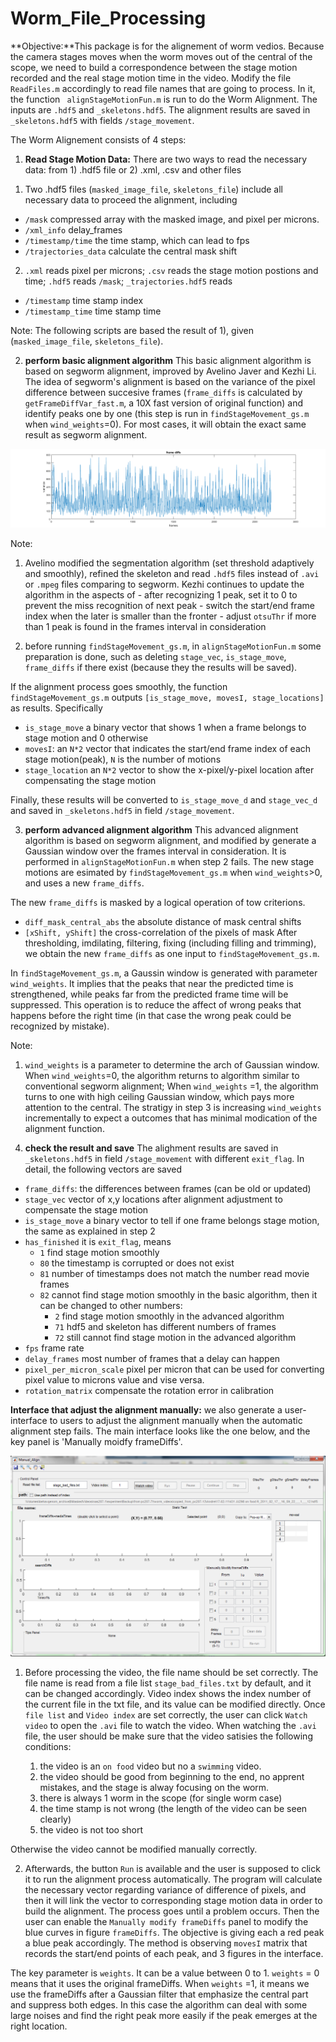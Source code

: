 # Worm_File_Processing 

**Objective:**This package is for the alignement of worm vedios. Because the camera stages moves when the worm moves out of the central of the scope, we need to build a correspondence between the stage motion recorded and the real stage motion time in the video. Modify the file `ReadFiles.m` accordingly to read file names that are going to process.  In it, the function ` alignStageMotionFun.m` is run to do the Worm Alignment. The inputs are `.hdf5` and `_skeletons.hdf5`. The alignment results are saved in `_skeletons.hdf5` with fields `/stage_movement`.

The Worm Alignement consists of 4 steps:

1. **Read Stage Motion Data:** There are two ways to read the necessary data: from 1) .hdf5 file or 2) .xml, .csv and other files 

  1) Two .hdf5 files (`masked_image_file`, `skeletons_file`) include all necessary data to proceed the alignment, including
  - `/mask` compressed array with the masked image, and pixel per microns.
  - `/xml_info` delay_frames
  - `/timestamp/time` the time stamp, which can lead to fps
  - `/trajectories_data` calculate the central mask shift
  
  2) `.xml` reads pixel per microns; `.csv` reads the stage motion postions and time; `.hdf5` reads `/mask`; `_trajectories.hdf5` reads
  - `/timestamp`  time stamp index
  - `/timestamp_time`  time stamp time

  Note: The following scripts are based the result of 1), given (`masked_image_file`, `skeletons_file`).

2. **perform basic alignment algorithm** This basic alignment algorithm is based on segworm alignment, improved by Avelino Javer and Kezhi Li. The idea of segworm's alignment is based on the variance of the pixel difference between succesive frames (`frame_diffs` is calculated by `getFrameDiffVar_fast.m`, a 10X fast version of original function) and identify peaks one by one (this step is run in `findStageMovement_gs.m` when `wind_weights`=0).  For most cases, it will obtain the exact same result as segworm alignment.

 ![frame_diffs](https://github.com/KezhiLi/Worm_File_Processing/blob/master/frame_diffs_github1.png?raw=true)
 
   Note: 
   
   1) Avelino modified the segmentation algorithm (set threshold adaptively and smoothly), refined the skeleton and read `.hdf5` files instead of `.avi` or `.mpeg` files comparing to segworm. Kezhi continues to update the algorithm in the aspects of
    - after recognizing 1 peak, set it to 0 to prevent the miss recognition of next peak
    - switch the start/end frame index when the later is smaller than the fronter
    - adjust `otsuThr` if more than 1 peak is found in the frames interval in consideration
   
   2) before running `findStageMovement_gs.m`, in `alignStageMotionFun.m` some preparation is done, such as deleting `stage_vec`, `is_stage_move`, `frame_diffs` if there exist (because they the results will be saved).   

  If the alignment process goes smoothly, the function `findStageMovement_gs.m` outputs `[is_stage_move, movesI, stage_locations]` as results. Specifically
  - `is_stage_move` a binary vector that shows 1 when a frame belongs to stage motion and 0 otherwise
  - `movesI`: an `N*2` vector that indicates the start/end frame index of each stage motion(peak), `N` is the number of motions 
  - `stage_location` an `N*2` vector to show the x-pixel/y-pixel location after compensating the stage motion
  
  Finally, these results will be converted to `is_stage_move_d` and `stage_vec_d` and saved in `_skeletons.hdf5` in field `/stage_movement`.

3. **perform advanced alignment algorithm** This advanced alignment algorithm is based on segworm alignment, and modified by generate a Gaussian window over the frames interval in consideration. It is performed in `alignStageMotionFun.m` when step 2 fails. The new stage motions are esimated by `findStageMovement_gs.m` when `wind_weights`>0, and uses a new `frame_diffs`.

  The new `frame_diffs` is masked by a logical operation of tow criterions.
  - `diff_mask_central_abs` the absolute distance of mask central shifts
  - `[xShift, yShift]` the cross-correlation of the pixels of mask
  After thresholding, imdilating, filtering, fixing (including filling and trimming), we obtain the new `frame_diffs` as one input to 
  `findStageMovement_gs.m`. 

  In `findStageMovement_gs.m`, a Gaussin window is generated with parameter `wind_weights`. It implies that the peaks that near the predicted time is strengthened, while peaks far from the predicted frame time will be suppressed. This operation is to reduce the affect of wrong peaks that happens before the right time (in that case the wrong peak could be recognized by mistake). 
  
   Note:

   1) `wind_weights` is a parameter to determine the arch of Gaussian window. When `wind_weights`=0, the algorithm returns to algorithm similar to conventional segworm alignment; When `wind_weights` =1, the algorithm turns to one with high ceiling Gaussian window, which pays more attention to the central. The stratigy in step 3 is increasing `wind_weights` incrementally to expect a outcomes that has minimal modication of the alignment function.

4. **check the result and save** The alighment results are saved in `_skeletons.hdf5` in field `/stage_movement` with different `exit_flag`. In detail, the following vectors are saved
  - `frame_diffs`: the differences between frames (can be old or updated)
  - `stage_vec` vector of x,y locations after alignment adjustment to compensate the stage motion
  - `is_stage_move` a binary vector to tell if one frame belongs stage motion, the same as explained in step 2
  - `has_finished` it is `exit_flag`, means
      - `1` find stage motion smoothly
      - `80` the timestamp is corrupted or does not exist
      - `81` number of timestamps does not match the number read movie frames
      - `82` cannot find stage motion smoothly in the basic algorithm, then it can be changed to other numbers:
        - `2` find stage motion smoothly in the advanced algorithm
        - `71` hdf5 and skeleton has different numbers of frames
        - `72` still cannot find stage motion in the advanced algorithm
  - `fps` frame rate
  - `delay_frames` most number of frames that a delay can happen
  - `pixel_per_micron_scale` pixel per micron that can be used for converting pixel value to microns value and vise versa.
  - `rotation_matrix` compensate the rotation error in calibration

**Interface that adjust the alignment manually:** we also generate a user-interface to users to adjust the alignment manually when the automatic alignment step fails. The main interface looks like the one below, and the key panel is 'Manually moidfy frameDiffs'.

 ![frame_diffs](https://github.com/KezhiLi/Worm_File_Processing/blob/master/Manual_interface.png)

1.  Before processing the video, the file name should be set correctly. The file name is read from a file list `stage_bad_files.txt` by default, and it can be changed accordingly. Video index shows the index number of the current file in the txt file, and its value can be modified directly. Once `file list` and `Video index` are set correctly, the user can click `Watch video` to open the `.avi` file to watch the video. When watching the `.avi` file, the user should be make sure that the video satisies the following conditions:
  
    1)  the video is an `on food` video but no a `swimming` video.
    2)  the video should be good from beginning to the end, no apprent mistakes, and the stage is alway focusing on the worm. 
    3)  there is always 1 worm in the scope (for single worm case)
    4)  the time stamp is not wrong (the length of the video can be seen clearly)
    5)  the video is not too short

   Otherwise the video cannot be modified manually correctly.

2.  Afterwards, the button `Run` is available and the user is supposed to click it to run the alignment process automatically. The program will calculate the necessary vector regarding variance of difference of pixels, and then it will link the vector to corresponding stage motion data in order to build the alignment. The process goes until a problem occurs. Then the user can enable the `Manually modify frameDiffs` panel to modify the blue curves in figure `frameDiffs`. The objective is giving each a red peak a blue peak accordingly. The method is observing `movesI` matrix that records the start/end points of each peak, and 3 figures in the interface. 

The key parameter is `weights`. It can be a value between 0 to 1. `weights` = 0 means that it uses the original frameDiffs. When `weights` =1, it means we use the frameDiffs after a Gaussian filter that emphasize the central part and suppress both edges. In this case the algorithm can deal with some large noises and find the right peak more easily if the peak emerges at the right location.  
